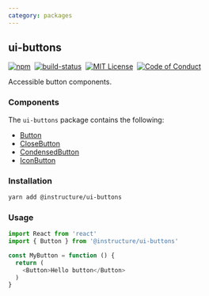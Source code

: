 ```yaml
---
category: packages
---
```


## ui-buttons

[![npm][npm]][npm-url]&nbsp;
[![build-status][build-status]][build-status-url]&nbsp;
[![MIT License][license-badge]][LICENSE]&nbsp;
[![Code of Conduct][coc-badge]][coc]

Accessible button components.

### Components
The `ui-buttons` package contains the following:
- [Button](#Button)
- [CloseButton](#CloseButton)
- [CondensedButton](#CondensedButton)
- [IconButton](#IconButton)


### Installation

```sh
yarn add @instructure/ui-buttons
```

### Usage

```js
import React from 'react'
import { Button } from '@instructure/ui-buttons'

const MyButton = function () {
  return (
    <Button>Hello button</Button>
  )
}
```


[npm]: https://img.shields.io/npm/v/@instructure/ui-buttons.svg
[npm-url]: https://npmjs.com/package/@instructure/ui-buttons

[build-status]: https://travis-ci.org/instructure/instructure-ui.svg?branch=master
[build-status-url]: https://travis-ci.org/instructure/instructure-ui "Travis CI"

[license-badge]: https://img.shields.io/npm/l/instructure-ui.svg?style=flat-square
[license]: https://github.com/instructure/instructure-ui/blob/master/LICENSE

[coc-badge]: https://img.shields.io/badge/code%20of-conduct-ff69b4.svg?style=flat-square
[coc]: https://github.com/instructure/instructure-ui/blob/master/CODE_OF_CONDUCT.md
